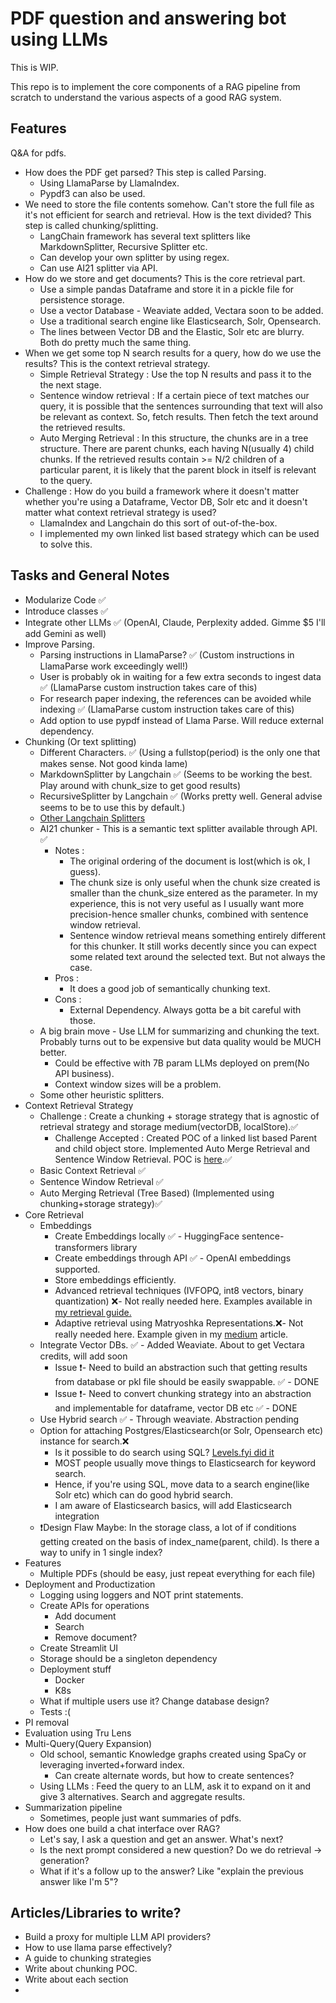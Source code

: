 # PDF question and answering bot using LLMs

This is WIP.

This repo is to implement the core components of a RAG pipeline from scratch to understand the various aspects of a good RAG system.


## Features

Q&A for pdfs.
- How does the PDF get parsed? This step is called Parsing.
  - Using LlamaParse by LlamaIndex.
  - Pypdf3 can also be used.
- We need to store the file contents somehow. Can't store the full file as it's not efficient for search and retrieval. How is the text divided? This step is called chunking/splitting.
  - LangChain framework has several text splitters like MarkdownSplitter, Recursive Splitter etc.
  - Can develop your own splitter by using regex.
  - Can use AI21 splitter via API.
- How do we store and get documents? This is the core retrieval part.
  - Use a simple pandas Dataframe and store it in a pickle file for persistence storage.
  - Use a vector Database - Weaviate added, Vectara soon to be added.
  - Use a traditional search engine like Elasticsearch, Solr, Opensearch.
  - The lines between Vector DB and the Elastic, Solr etc are blurry. Both do pretty much the same thing.
- When we get some top N search results for a query, how do we use the results? This is the context retrieval strategy.
  - Simple Retrieval Strategy : Use the top N results and pass it to the the next stage.
  - Sentence window retrieval : If a certain piece of text matches our query, it is possible that the sentences surrounding that text will also be relevant as context. So, fetch results. Then fetch the text around the retrieved results.
  - Auto Merging Retrieval : In this structure, the chunks are in a tree structure. There are parent chunks, each having N(usually 4) child chunks. If the retrieved results contain >= N/2 children of a particular parent, it is likely that the parent block in itself is relevant to the query.
- Challenge : How do you build a framework where it doesn't matter whether you're using a Dataframe, Vector DB, Solr etc and it doesn't matter what context retrieval strategy is used?
  - LlamaIndex and Langchain do this sort of out-of-the-box.
  - I implemented my own linked list based strategy which can be used to solve this.


## Tasks and General Notes

- Modularize Code ✅
- Introduce classes ✅
- Integrate other LLMs ✅ (OpenAI, Claude, Perplexity added. Gimme $5 I'll add Gemini as well)
- Improve Parsing.
  - Parsing instructions in LlamaParse? ✅ (Custom instructions in LlamaParse work exceedingly well!)
  - User is probably ok in waiting for a few extra seconds to ingest data ✅ (LlamaParse custom instruction takes care of this)
  - For research paper indexing, the references can be avoided while indexing ✅ (LlamaParse custom instruction takes care of this)
  - Add option to use pypdf instead of Llama Parse. Will reduce external dependency.
- Chunking (Or text splitting)
  - Different Characters. ✅ (Using a fullstop(period) is the only one that makes sense. Not good kinda lame)
  - MarkdownSplitter by Langchain ✅ (Seems to be working the best. Play around with chunk_size to get good results)
  - RecursiveSplitter by Langchain ✅ (Works pretty well. General advise seems to be to use this by default.)
  - [Other Langchain Splitters](https://api.python.langchain.com/en/latest/text_splitters_api_reference.html)
  - AI21 chunker - This is a semantic text splitter available through API. ✅
    - Notes : 
      - The original ordering of the document is lost(which is ok, I guess).
      - The chunk size is only useful when the chunk size created is smaller than the chunk_size entered as the parameter. In my experience, this is not very useful as I usually want more precision-hence smaller chunks, combined with sentence window retrieval.
      - Sentence window retrieval means something entirely different for this chunker. It still works decently since you can expect some related text around the selected text. But not always the case. 
    - Pros :
      - It does a good job of semantically chunking text.
    - Cons :
      - External Dependency. Always gotta be a bit careful with those.
  - A big brain move - Use LLM for summarizing and chunking the text. Probably turns out to be expensive but data quality would be MUCH better. 
    - Could be effective with 7B param LLMs deployed on prem(No API business).
    - Context window sizes will be a problem.
  - Some other heuristic splitters.
- Context Retrieval Strategy
  - Challenge : Create a chunking + storage strategy that is agnostic of retrieval strategy and storage medium(vectorDB, localStore).✅
    - Challenge Accepted : Created POC of a linked list based Parent and child object store. Implemented Auto Merge Retrieval and Sentence Window Retrieval. POC is [here](https://github.com/ujjwalm29/pdf-reader/blob/main/ingestion/chunking/ChunkingController.py).✅   
  - Basic Context Retrieval ✅
  - Sentence Window Retrieval ✅
  - Auto Merging Retrieval (Tree Based) (Implemented using chunking+storage strategy)✅
- Core Retrieval
  - Embeddings
    - Create Embeddings locally ✅ - HuggingFace sentence-transformers library
    - Create embeddings through API ✅ - OpenAI embeddings supported.
    - Store embeddings efficiently.
    - Advanced retrieval techniques (IVFOPQ, int8 vectors, binary quantization) ❌- Not really needed here. Examples available in [my retrieval guide.](https://github.com/ujjwalm29/movie-search/tree/master/level_6_faiss_IVFOPQ_HNSW)
    - Adaptive retrieval using Matryoshka Representations.❌- Not really needed here. Example given in my [medium](https://ujjwalm29.medium.com/matryoshka-representation-learning-a-guide-to-faster-semantic-search-1c9025543530) article.
  - Integrate Vector DBs. ✅ - Added Weaviate. About to get Vectara credits, will add soon
    - Issue ❗- Need to build an abstraction such that getting results from database or pkl file should be easily swappable. ✅ - DONE
    - Issue ❗- Need to convert chunking strategy into an abstraction and implementable for dataframe, vector DB etc ✅ - DONE
  - Use Hybrid search ✅ - Through weaviate. Abstraction pending
  - Option for attaching Postgres/Elasticsearch(or Solr, Opensearch etc) instance for search.❌
    - Is it possible to do search using SQL? [Levels.fyi did it](https://www.levels.fyi/blog/scalable-search-with-postgres.html)
    - MOST people usually move things to Elasticsearch for keyword search.
    - Hence, if you're using SQL, move data to a search engine(like Solr etc) which can do good hybrid search.
    - I am aware of Elasticsearch basics, will add Elasticsearch integration
  - ❗Design Flaw Maybe: In the storage class, a lot of if conditions getting created on the basis of index_name(parent, child). Is there a way to unify in 1 single index?  
- Features 
  - Multiple PDFs (should be easy, just repeat everything for each file)
- Deployment and Productization 
  - Logging using loggers and NOT print statements.
  - Create APIs for operations
    - Add document
    - Search
    - Remove document?
  - Create Streamlit UI
  - Storage should be a singleton dependency
  - Deployment stuff
    - Docker
    - K8s
  - What if multiple users use it? Change database design?
  - Tests :(
- PI removal 
- Evaluation using Tru Lens
- Multi-Query(Query Expansion)
  - Old school, semantic Knowledge graphs created using SpaCy or leveraging inverted+forward index.
    - Can create alternate words, but how to create sentences?
  - Using LLMs : Feed the query to an LLM, ask it to expand on it and give 3 alternatives. Search and aggregate results.
- Summarization pipeline
  - Sometimes, people just want summaries of pdfs.
- How does one build a chat interface over RAG?
  - Let's say, I ask a question and get an answer. What's next?
  - Is the next prompt considered a new question? Do we do retrieval -> generation?
  - What if it's a follow up to the answer? Like "explain the previous answer like I'm 5"?



## Articles/Libraries to write?

- Build a proxy for multiple LLM API providers?
- How to use llama parse effectively?
- A guide to chunking strategies
- Write about chunking POC.
- Write about each section
- 